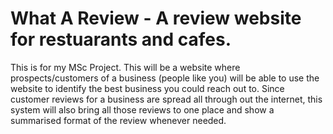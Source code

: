 # What A Review - A review website for restuarants and cafes.

This is for my MSc Project. This will be a website where prospects/customers of a business (people like you) will be able to use the website to identify the best business you could reach out to. Since customer reviews for a business are spread all through out the internet, this system will also bring all those reviews to one place and show a summarised format of the review whenever needed.
